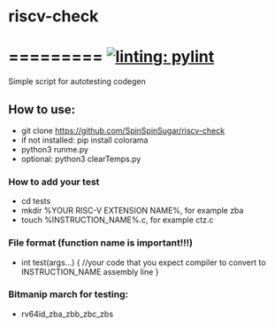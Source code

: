 # riscv-check
=========
[![linting: pylint](https://img.shields.io/badge/linting-pylint-yellowgreen)](https://github.com/pylint-dev/pylint)
=========

Simple script for autotesting codegen

## How to use:
* git clone https://github.com/SpinSpinSugar/riscv-check
* if not installed: pip install colorama
* python3 runme.py
* optional: python3 clearTemps.py

### How to add your test
* cd tests
* mkdir %YOUR RISC-V EXTENSION NAME%, for example zba
* touch %INSTRUCTION_NAME%.c, for example ctz.c

### File format (function name is important!!!)
* int test(args...) {
	//your code that you expect compiler to convert to INSTRUCTION_NAME assembly line
}

### Bitmanip march for testing:
* rv64id_zba_zbb_zbc_zbs
